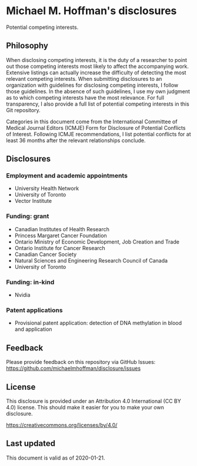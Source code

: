 # Michael M. Hoffman's disclosures

Potential competing interests.

## Philosophy

When disclosing competing interests, it is the duty of a researcher to point out those competing interests most likely to affect the accompanying work.
Extensive listings can actually increase the difficulty of detecting the most relevant competing interests.
When submitting disclosures to an organization with guidelines for disclosing competing interests, I follow those guidelines.
In the absence of such guidelines, I use my own judgment as to which competing interests have the most relevance.
For full transparency, I also provide a full list of potential competing interests in this Git repository.

Categories in this document come from the International Committee of Medical Journal Editors (ICMJE) Form for Disclosure of Potential Conflicts of Interest.
Following ICMJE recommendations, I list potential conflicts for at least 36 months after the relevant relationships conclude.

## Disclosures
### Employment and academic appointments

- University Health Network
- University of Toronto
- Vector Institute

### Funding: grant

- Canadian Institutes of Health Research
- Princess Margaret Cancer Foundation
- Ontario Ministry of Economic Development, Job Creation and Trade
- Ontario Institute for Cancer Research
- Canadian Cancer Society
- Natural Sciences and Engineering Research Council of Canada
- University of Toronto

### Funding: in-kind

- Nvidia

### Patent applications

- Provisional patent application: detection of DNA methylation in blood and application

<!--
### Travel expenses

Travel expense reimbursements and honoraria since 2020-01-01.
I would like to disclose earlier expense reimbursements but it will be difficult to ensure an accurate, exhaustive list for the last 36 months.
Until I can do so, I will keep notes in this comment.
-->

## Feedback

Please provide feedback on this repository via GitHub Issues: https://github.com/michaelmhoffman/disclosure/issues

## License

This disclosure is provided under an Attribution 4.0 International (CC BY 4.0) license.
This should make it easier for you to make your own disclosure.

https://creativecommons.org/licenses/by/4.0/

## Last updated

This document is valid as of 2020-01-21.
